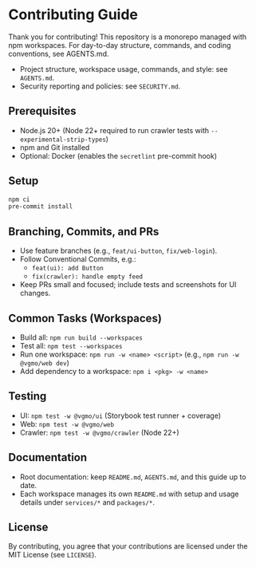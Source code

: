 # Contributing Guide

Thank you for contributing! This repository is a monorepo managed with npm workspaces. For day-to-day structure, commands, and coding conventions, see AGENTS.md.

- Project structure, workspace usage, commands, and style: see `AGENTS.md`.
- Security reporting and policies: see `SECURITY.md`.

## Prerequisites
- Node.js 20+ (Node 22+ required to run crawler tests with `--experimental-strip-types`)
- npm and Git installed
- Optional: Docker (enables the `secretlint` pre-commit hook)

## Setup
```sh
npm ci
pre-commit install
```

## Branching, Commits, and PRs
- Use feature branches (e.g., `feat/ui-button`, `fix/web-login`).
- Follow Conventional Commits, e.g.:
  - `feat(ui): add Button`
  - `fix(crawler): handle empty feed`
- Keep PRs small and focused; include tests and screenshots for UI changes.

## Common Tasks (Workspaces)
- Build all: `npm run build --workspaces`
- Test all: `npm test --workspaces`
- Run one workspace: `npm run -w <name> <script>` (e.g., `npm run -w @vgmo/web dev`)
- Add dependency to a workspace: `npm i <pkg> -w <name>`

## Testing
- UI: `npm test -w @vgmo/ui` (Storybook test runner + coverage)
- Web: `npm test -w @vgmo/web`
- Crawler: `npm test -w @vgmo/crawler` (Node 22+)

## Documentation
- Root documentation: keep `README.md`, `AGENTS.md`, and this guide up to date.
- Each workspace manages its own `README.md` with setup and usage details under `services/*` and `packages/*`.

## License
By contributing, you agree that your contributions are licensed under the MIT License (see `LICENSE`).

